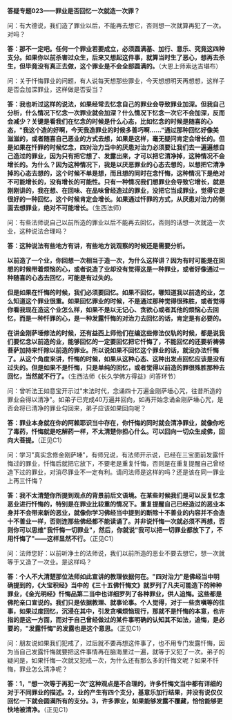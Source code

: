 **答疑专题023——罪业是否回忆一次就造一次罪？**

问：有大德说，我们造了罪业以后，不能再去想它，否则想一次就算再犯了一次。对吗？

**答：那不一定吧。任何一个罪业若要成立，必须圆满基、加行、意乐、究竟这四种支分。如果你以前杀害过众生，后来又想起这件事，就算当时生了恶心，想再去杀生，但毕竟没有真正去做，这个罪业是不会全部圆满的。**（大恩上师索达吉堪布）

问：关于忏悔罪业的问题，有人说每天想那些罪业，今天想想明天再想想，这样子是否会加深罪业，这样做是否妥当？

**答：我也听过这样的说法，如果经常去忆念自己的罪业会导致罪业加深。但我自己分析，什么情况下忆念一次罪业就会加深？什么情况下忆念一次它不会加深，反而会减少？关键是看我们在忆念的时候是什么心态，比如忆念的时候是随喜的心态，"我这个造的好啊，今天我造罪业的时候多善巧啊......"通过那种回忆好像美滋滋的，或者随喜自己恶业的方式去想，如果是这样，毫无疑问肯定会增长的。但是如果在忏罪的时候忆念，四对治力当中的厌患对治力必须要让我们去一遍遍想自己造过的罪业，因为只有把它想了、发露出来，才可以把它清净掉，这种情况不会增长的。为什么？因为这种情况下，我是以厌恶罪业的心态去想的，以想把它清净掉的心态去想的，这个时候不单是想，而且想的同时在念忏悔，这种情况下是绝对不可能增长的，没有增长的可能性。只有一种情况我们想罪业会导致它增长，就是刚刚讲的，我在想、在回味、在品味曾经造过的罪业，没把它当成罪业，觉得它是很好的一种回忆，这个时候肯定会增长。如果通过忏罪的方式，从厌患对治力的侧面去想罪业，绝对不可能增长。**（生西法师）

问：有些法师说自己以前所造的罪业以后不能再去回忆，否则的话想一次就造一次业，这种说法合理吗？

**答：这种说法有些地方有讲，有些地方说观察的时候还是需要分析。**

**以前造了一个业，你回想一次相当于造一次，为什么这样讲？因为有时可能是在回想的时候带着烦恼的心，或者说造了业却没有觉得这是一种罪业，或者好像通过一种随喜的心态去回忆，可能是有过失的。**

**但是如果在忏悔的时候，我们必须要回忆。如果不回忆，哪知道我以前造的业，怎么知道这个罪业很重。如果回忆罪业的时候，不是通过那种觉得很殊胜，或者觉得你看我现在造这个业怎么样，如果不是以无记心、贪欲心或者其他的烦恼心去回忆，而是一种忏罪的心，是一种发露忏悔的对治力去回忆的话，肯定是有必要的。**

**在讲金刚萨埵修法的时候，还有益西上师他们在编这些修法仪轨的时候，都是说我们要忆念以前造的业，能够回忆的一定要回忆把它忏悔了，不能回忆的还要祈祷佛菩萨加持来忏除以前造的罪业。所以说如果不回忆这个罪业的话，就没办法忏悔了。从这个角度来讲，忏悔的时候，如果从这种心态、这种出发点回忆应该是没有过失的。但是如果不是忏悔，只是单纯的回忆，或者觉得以前造的罪很殊胜那种去回忆，当然就不行了。**（生西法师《长久学佛方得益》问答环节）

问：曾听法王如意宝开示过"末法时代，念诵四十万遍金刚萨埵心咒，往昔所造的罪业会得以清净"。如弟子已完成40万遍并回向，如再开始念诵金刚萨埵心咒，是否会将已清净的罪业勾回来，弟子应该如果回向呢？

**答：罪业本身就在你的阿赖耶识当中存在，你忏悔的同时就会清净罪业，就像你吃了毒药，忏悔就是吃解药一样，不太清楚你担心什么。可以回向一切众生成佛，回向大菩提。**（正见C1）

问：学习"真实念修金刚萨埵"，有师兄说，有法师开示说，已经在三宝面前发露忏悔过的罪业，忏悔后就把它放下，不要老是重复忏悔，否则是在重复提醒自己曾经造下过的罪业，对消尽罪业不一定有利。请问法师是这样的吗？还是该在同一罪业上再三忏悔？

**答：我不太清楚你所提到观点的背景前后文语境。在某些时候我们是可以反复忆念恶业进行忏悔的，特别是在罪业比较重的情况下。重复提醒自己已经造过的恶业本身并不会带来新的恶业，就像你学习佛经当中提到的断除十不善业的内容并不会造十不善业一样，否则连那些佛经都不能读诵了。并非说忏悔一次就必须不再想，否则你可以思维"我忏悔一切罪业"，然后，你就说"我可以把一切罪业都放下了，不用忏悔了"——这样显然不行。**（正见C1）

问：法师您好：以前听净土的法师说，我们以前所造的恶业不要去想它，想一次就等于又造了一次业。是这样吗？

**答：个人不大清楚那位法师如此宣讲的教理依据何在。"四对治力"是佛经当中明确提到的，《大宝积经》当中的《三十五佛忏悔文》就罗列了凡夫可能造下的种种罪业，《金光明经》忏悔品第二当中也详细罗列了各种罪业，供人追悔。这些都是佛陀亲口宣说的。我们只是依据教理、就事论事。个人觉得，对于一些贪嗔等的往事，如果过度回忆，沉浸在其中，引发贪嗔烦恼现行，那就不是忏悔的本意，也许指的是这一方面，而对于自己曾经做过的某件事明确的认知其不如法，追悔，是必要的，"发露忏悔"的发露也是这个意思。**（正见C1）

问：朋友说如果我们犯戒了，过后就不要再想这件事了，也不用专门发露忏悔，因为当自己发露忏悔就要把这件事情再在脑海里过一遍，就等于又犯了一次。弟子的疑问是，如果忏悔一次就又犯戒一次，为什么还有那么多的忏悔文呢？如果不忏悔，罪业怎么清净呢？

**答：1，"想一次等于再犯一次"这种观点是不合理的，许多忏悔文当中都有详细的对于不同罪业的描述。2，业的产生有四个支分，基意乐加行结果，并没有说仅仅回忆一下就会圆满所有的支分。3，许多罪业，如果能够发露不覆藏，恰恰能够更快地被清净。**（正见C1）
